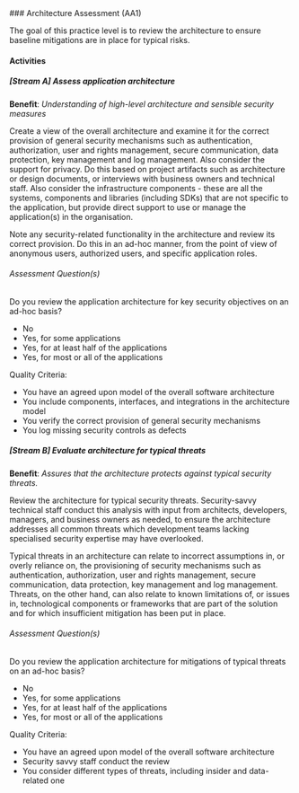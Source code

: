 <div class="new-page"/>
### Architecture Assessment (AA1)

The goal of this practice level is to review the architecture to ensure baseline mitigations are in place for typical risks.

#### Activities

##### [Stream A] Assess application architecture
<b>Benefit</b>: <i>Understanding of high-level architecture and sensible security measures</i>

Create a view of the overall architecture and examine it for the correct provision of general security mechanisms such as authentication, authorization, user and rights management, secure communication, data protection, key management and log management. Also consider the support for privacy. Do this based on project artifacts such as architecture or design documents, or interviews with business owners and technical staff. Also consider the infrastructure components - these are all the systems, components and libraries (including SDKs) that are not specific to the application, but provide direct support to use or manage the application(s) in the organisation.

Note any security-related functionality in the architecture and review its correct provision. Do this in an ad-hoc manner, from the point of view of anonymous users, authorized users, and specific application roles.


###### Assessment Question(s)
Do you review the application architecture for key security objectives on an ad-hoc basis?

- No
- Yes, for some applications
- Yes, for at least half of the applications
- Yes, for most or all of the applications


Quality Criteria:

- You have an agreed upon model of the overall software architecture
- You include components, interfaces, and integrations in the architecture model
- You verify the correct provision of general security mechanisms
- You log missing security controls as defects


##### [Stream B] Evaluate architecture for typical threats
<b>Benefit</b>: <i>Assures that the architecture protects against typical security threats.</i>

Review the architecture for typical security threats. Security-savvy technical staff conduct this analysis with input from architects, developers, managers, and business owners as needed, to ensure the architecture addresses all common threats which development teams lacking specialised security expertise may have overlooked.

Typical threats in an architecture can relate to incorrect assumptions in, or overly reliance on, the provisioning of security mechanisms such as authentication, authorization, user and rights management, secure communication, data protection, key management and log management. Threats, on the other hand, can also relate to known limitations of, or issues in, technological components or frameworks that are part of the solution and for which insufficient mitigation has been put in place.


###### Assessment Question(s)
Do you review the application architecture for mitigations of typical threats on an ad-hoc basis?

- No
- Yes, for some applications
- Yes, for at least half of the applications
- Yes, for most or all of the applications


Quality Criteria:

- You have an agreed upon model of the overall software architecture
- Security savvy staff conduct the review
- You consider different types of threats, including insider and data-related one

